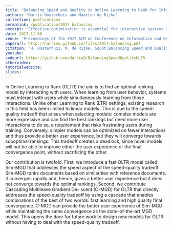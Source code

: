 ```yaml
---
title: "Balancing Speed and Quality in Online Learning to Rank for Information Retrieval"
authors: "Harrie Oosterhuis and Maarten de Rijke"
collection: publications
permalink: /publication/2017-balancing
excerpt: "Effective optimization is essential for interactive systems to provide a satisfactory user experience. However, it is often challenging to find an objective to optimize for. Generally, such objectives are manually crafted and rarely capture complex user needs accurately. Conversely, we propose an approach that infers the objective directly from observed user interactions."
date: 2017-11-06
venue: 'Proceedings of the 2017 ACM on Conference on Information and Knowledge Management (CIKM ’17)'
paperurl: http://harrieo.github.io/files/2017-balancing.pdf
citation: "H. Oosterhuis, M. de Rijke. &quot;Balancing Speed and Quality in Online Learning to Rank for Information Retrieval.&quot; In <i>Proceedings of the 2017 ACM on Conference on Information and Knowledge Management</i>. ACM, 2017."
youtube: 
codeurl: https://github.com/HarrieO/BalancingSpeedQualityOLTR
othervideo:
tutorialwebsite:
slides:
---
```


In Online Learning to Rank (OLTR) the aim is to find an optimal ranking model by interacting with users. When learning from user behavior, systems must interact with users while simultaneously learning from those interactions. Unlike other Learning to Rank (LTR) settings, existing research in this field has been limited to linear models. This is due to the speed-quality tradeoff that arises when selecting models: complex models are more expressive and can find the best rankings but need more user interactions to do so, a requirement that risks frustrating users during training. Conversely, simpler models can be optimized on fewer interactions and thus provide a better user experience, but they will converge towards suboptimal rankings. This tradeoff creates a deadlock, since novel models will not be able to improve either the user experience or the final convergence point, without sacrificing the other.

Our contribution is twofold. First, we introduce a fast OLTR model called Sim-MGD that addresses the speed aspect of the speed-quality tradeoff. Sim-MGD ranks documents based on similarities with reference documents. It converges rapidly and, hence, gives a better user experience but it does not converge towards the optimal rankings. Second, we contribute Cascading Multileave Gradient De- scent (C-MGD) for OLTR that directly addresses the speed-quality tradeoff by using a cascade that enables combinations of the best of two worlds: fast learning and high quality final convergence. C-MGD can provide the better user experience of Sim-MGD while maintaining the same convergence as the state-of-the-art MGD model. This opens the door for future work to design new models for OLTR without having to deal with the speed-quality tradeoff.